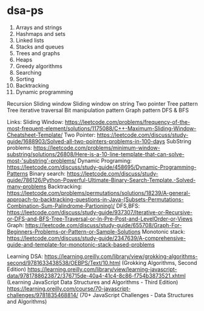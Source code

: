 # dsa-ps

1. Arrays and strings
2. Hashmaps and sets
3. Linked lists
4. Stacks and queues
5. Trees and graphs
6. Heaps
7. Greedy algorithms
8. Searching
9. Sorting
10. Backtracking
11. Dynamic programming


Recursion
Sliding window
Sliding window on string
Two pointer
Tree pattern
Tree iterative traversal
Bit manipulation pattern
Graph pattern
DFS & BFS


Links:
Sliding Window: https://leetcode.com/problems/frequency-of-the-most-frequent-element/solutions/1175088/C++-Maximum-Sliding-Window-Cheatsheet-Template/
Two Pointer: https://leetcode.com/discuss/study-guide/1688903/Solved-all-two-pointers-problems-in-100-days
SubString problems: https://leetcode.com/problems/minimum-window-substring/solutions/26808/Here-is-a-10-line-template-that-can-solve-most-'substring'-problems/
Dynamic Programing: https://leetcode.com/discuss/study-guide/458695/Dynamic-Programming-Patterns
Binary search: https://leetcode.com/discuss/study-guide/786126/Python-Powerful-Ultimate-Binary-Search-Template.-Solved-many-problems
Backtracking: https://leetcode.com/problems/permutations/solutions/18239/A-general-approach-to-backtracking-questions-in-Java-(Subsets-Permutations-Combination-Sum-Palindrome-Partioning)/
DFS,BFS: https://leetcode.com/discuss/study-guide/937307/Iterative-or-Recursive-or-DFS-and-BFS-Tree-Traversal-or-In-Pre-Post-and-LevelOrder-or-Views
Graph: https://leetcode.com/discuss/study-guide/655708/Graph-For-Beginners-Problems-or-Pattern-or-Sample-Solutions
Monotonic stack: https://leetcode.com/discuss/study-guide/2347639/A-comprehensive-guide-and-template-for-monotonic-stack-based-problems


Learning DSA:
https://learning.oreilly.com/library/view/grokking-algorithms-second/9781633438538/OEBPS/Text/10.html (Grokking Algorithms, Second Edition)
https://learning.oreilly.com/library/view/learning-javascript-data/9781788623872/376715de-40a4-41c4-8c86-f754b3873521.xhtml (Learning JavaScript Data Structures and Algorithms - Third Edition)
https://learning.oreilly.com/course/70-javascript-challenges/9781835468814/ (70+ JavaScript Challenges - Data Structures and Algorithms)